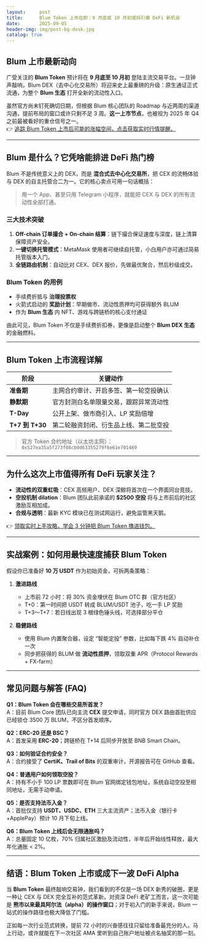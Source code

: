 ```yaml
---
layout:     post
title:      Blum Token 上市在即：9 月底或 10 月初或将引爆 DeFi 新机会
date:       2025-09-05
header-img: img/post-bg-desk.jpg
catalog: true
---
```


## Blum 上市最新动向
广受关注的 **Blum Token** 预计将在 **9 月底至 10 月初** 登陆主流交易平台。一旦钟声敲响，Blum DEX（去中心化交易所）将迎来史上最重磅的升级：原生通证正式流通，为整个 **Blum 生态** 打开全新的流动性入口。

虽然官方尚未钉死确切日期，但根据 Blum 核心团队的 Roadmap 与近两周的渠道沟通，提前布局的窗口或许只剩不足 3 周。**这一上市节点**，也被视为 2025 年 Q4 之前最被看好的重仓信号之一。  
👉 [追踪 Blum Token 上市后可能的涨幅空间，点击获取实时行情提醒。](https://okxdog.com/)  

---

## Blum 是什么？它凭啥能排进 DeFi 热门榜

Blum 不是传统意义上的 DEX，而是 **混合式去中心化交易所**，把 CEX 的流畅体验与 DEX 的自主托管合二为一。它的核心卖点可用一句话概括：

> 用一个 App、甚至只用 Telegram 小程序，就能把 CEX 与 DEX 的所有流动性全部打通。

### 三大技术突破
1. **Off-chain 订单撮合 + On-chain 结算**：链下撮合保证速度与深度，链上清算保障资产安全。  
2. **一键切换托管模式**：MetaMask 使用者可继续自托管，小白用户亦可通过简易托管版本入门。  
3. **全链路由机制**：自动比对 CEX、DEX 报价，先做最优聚合，然后秒级成交。

### Blum Token 的用例
- 手续费折抵与 **治理投票权**
- 火箭式启动的 **奖励计划**：早期做市、流动性质押均可获得额外 BLUM
- 作为 **Blum 生态** 内 NFT、游戏与跨链桥的核心支付通证

由此可见，Blum Token 不仅是手续费折扣券，更像是启动整个 **Blum DEX 生态** 的金融燃料。

---

## Blum Token 上市流程详解

| 阶段              | 关键动作                            |
|-------------------|-------------------------------------|
| **准备期**        | 主网合约审计、开启多签、第一轮空投确认 |
| **静默期**        | 官方封测白名单限量交易，跟踪异常流动性 |
| **T-Day**         | 公开上架、做市商引入、LP 奖励倍增     |
| **T+7 到 T+30**   | 第二轮融资封闭、衍生品上线、第二批空投 |

> 官方 Token 合约地址（以太坊主网）：`0x527ea35a5f273f08cb0d63355279f6e61e701469`

---

## 为什么这次上市值得所有 DeFi 玩家关注？

- **流动性的双重虹吸**：CEX 高频用户、DEX 深鲸将首次在一个界面同台竞技。  
- **空投机制 dilation**：Blum 团队此前承诺的 **$2500 空投** 将与上市前后的社区激励互相加成。  
- **合规与透明**：最新 KYC 模块已在测试网运行，避免监管黑天鹅。

👉 [领取实时上手攻略，学会 3 分钟把 Blum Token 撸进钱包。](https://okxdog.com/)

---

## 实战案例：如何用最快速度捕获 Blum Token

假设你已准备好 **10 万 USDT** 作为初始资金，可拆两条策略：

1. **激进路线**  
   - 上市前 72 小时：将 30% 资金埋伏在 Blum OTC 群（官方社区）  
   - T+0：第一时间把 USDT 转成 BLUM/USDT 池子，吃一手 LP 奖励  
   - T+3～T+7：若日线出现 3 根绿色锤头线，可选择部分平仓

2. **稳健路线**  
   - 使用 Blum 内置聚合器，设定 “智能定投” 参数，比如每下跌 4% 自动补仓一次  
   - 同步把获得的 BLUM 做 **流动性质押**，领取双重 APR（Protocol Rewards + FX-farm）

---

## 常见问题与解答 (FAQ)

**Q1：Blum Token 会在哪些交易所首发？**  
A：目前 Blum Core 团队已向主流 **CEX** 提交申请，同时官方 DEX 路由首批供应已经锁仓 3500 万 BLUM，不区分首发顺序。

**Q2：ERC-20 还是 BSC？**  
A：首发采用 **ERC-20**；跨链桥在 T+14 后同步开放至 BNB Smart Chain。

**Q3：如何验证合约安全？**  
A：合约接受了 **CertiK、Trail of Bits** 的双重审计，开源报告可在 GitHub 查看。

**Q4：普通用户如何领取空投？**  
A：持有不小于 100 LP 票数即可在 Blum 官网绑定钱包地址，系统自动空投至相同地址，无需手动申请。

**Q5：是否支持法币入金？**  
A：首批仅支持 **USDT、USDC、ETH** 三大主流资产；法币入金（银行卡+ApplePay）预计 10 月下旬上线。

**Q6：Blum Token 上线后会无限通胀吗？**  
A：总量固定 10 亿枚，70% 归属社区激励及流动性，半年后开始线性释放，最大年化通胀 < 2%。

---

## 结语：Blum Token 上市或成下一波 DeFi Alpha

当 **Blum Token** 最终敲响交易钟，我们看到的不仅是一场 DEX 新秀的破圈，更是一种让 CEX 与 DEX 完全互补的范式革新。对资深 DeFi 老矿工而言，这一次可能是 **熊市以来最具阿尔法（alpha）的操作窗口**；对于初入门的新手来说，Blum 一站式的操作路径也极大降低了门槛。

正如每一次行业范式转换，提前 72 小时的兴奋感往往只留给准备最充分的人。马上行动，或许就能在下一次社区 AMA 里听到自己账户地址被点名抽奖的那一刻。